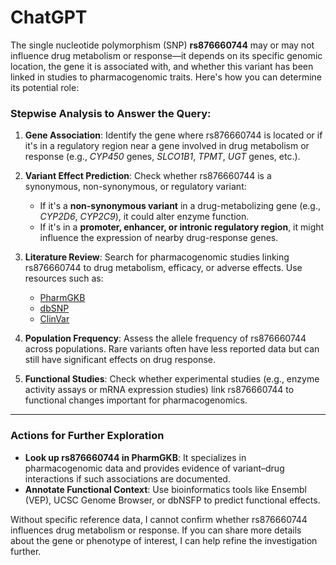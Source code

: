 # ChatGPT

The single nucleotide polymorphism (SNP) **rs876660744** may or may not influence drug metabolism or response—it depends on its specific genomic location, the gene it is associated with, and whether this variant has been linked in studies to pharmacogenomic traits. Here's how you can determine its potential role:

### Stepwise Analysis to Answer the Query:
1. **Gene Association**:
   Identify the gene where rs876660744 is located or if it's in a regulatory region near a gene involved in drug metabolism or response (e.g., *CYP450* genes, *SLCO1B1*, *TPMT*, *UGT* genes, etc.).

2. **Variant Effect Prediction**:
   Check whether rs876660744 is a synonymous, non-synonymous, or regulatory variant:
   - If it's a **non-synonymous variant** in a drug-metabolizing gene (e.g., *CYP2D6*, *CYP2C9*), it could alter enzyme function.
   - If it's in a **promoter, enhancer, or intronic regulatory region**, it might influence the expression of nearby drug-response genes.

3. **Literature Review**:
   Search for pharmacogenomic studies linking rs876660744 to drug metabolism, efficacy, or adverse effects. Use resources such as:
   - [PharmGKB](https://www.pharmgkb.org)
   - [dbSNP](https://www.ncbi.nlm.nih.gov/snp/)
   - [ClinVar](https://www.ncbi.nlm.nih.gov/clinvar/)

4. **Population Frequency**:
   Assess the allele frequency of rs876660744 across populations. Rare variants often have less reported data but can still have significant effects on drug response.

5. **Functional Studies**:
   Check whether experimental studies (e.g., enzyme activity assays or mRNA expression studies) link rs876660744 to functional changes important for pharmacogenomics.

---

### Actions for Further Exploration
- **Look up rs876660744 in PharmGKB**: It specializes in pharmacogenomic data and provides evidence of variant–drug interactions if such associations are documented.
- **Annotate Functional Context**: Use bioinformatics tools like Ensembl (VEP), UCSC Genome Browser, or dbNSFP to predict functional effects.

Without specific reference data, I cannot confirm whether rs876660744 influences drug metabolism or response. If you can share more details about the gene or phenotype of interest, I can help refine the investigation further.